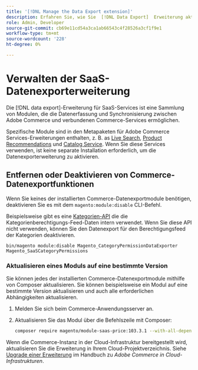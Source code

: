 ```yaml
---
title: '[!DNL Manage the Data Export extension]'
description: Erfahren Sie, wie Sie  [!DNL Data Export]  Erweiterung aktualisieren und nicht erforderliche Datenexportdienste entfernen oder deaktivieren.
role: Admin, Developer
source-git-commit: cb69e11cd54a3ca1ab66543c4f28526a3cf1f9e1
workflow-type: tm+mt
source-wordcount: '228'
ht-degree: 0%

---
```


# Verwalten der SaaS-Datenexporterweiterung

Die [!DNL data export]-Erweiterung für SaaS-Services ist eine Sammlung von Modulen, die die Datenerfassung und Synchronisierung zwischen Adobe Commerce und verbundenen Commerce-Services ermöglichen.

Spezifische Module sind in den Metapaketen für Adobe Commerce Services-Erweiterungen enthalten, z. B.
as [Live Search](/help/live-search/overview.md), [Product Recommendations](/help/product-recommendations/overview.md) und [Catalog Service](/help/catalog-service/overview.md). Wenn Sie diese Services verwenden, ist keine separate Installation erforderlich, um die Datenexporterweiterung zu aktivieren.

## Entfernen oder Deaktivieren von Commerce-Datenexportfunktionen

Wenn Sie keines der installierten Commerce-Datenexportmodule benötigen, deaktivieren Sie es mit dem `magento:module:disable` CLI-Befehl.

Beispielsweise gibt es eine [Kategorien-API](https://developer.adobe.com/commerce/services/graphql/catalog-service/categories/) die die Kategorienberechtigungs-Feed-Daten intern verwendet. Wenn Sie diese API nicht verwenden, können Sie den Datenexport für den Berechtigungsfeed der Kategorien deaktivieren.

```shell script
bin/magento module:disable Magento_CategoryPermissionDataExporter Magento_SaaSCategoryPermissions
```

### Aktualisieren eines Moduls auf eine bestimmte Version

Sie können jedes der installierten Commerce-Datenexportmodule mithilfe von Composer aktualisieren. Sie können beispielsweise ein Modul auf eine bestimmte Version aktualisieren und auch alle erforderlichen Abhängigkeiten aktualisieren.

1. Melden Sie sich beim Commerce-Anwendungsserver an.

1. Aktualisieren Sie das Modul über die Befehlszeile mit Composer:

   ```bash
   composer require magento/module-saas-price:103.3.1 --with-all-dependencies
   ```

Wenn die Commerce-Instanz in der Cloud-Infrastruktur bereitgestellt wird, aktualisieren Sie die Erweiterung in Ihrem Cloud-Projektverzeichnis. Siehe [Upgrade einer Erweiterung](https://experienceleague.adobe.com/de/docs/commerce-cloud-service/user-guide/configure-store/extensions#upgrade-an-extension) im Handbuch zu _Adobe Commerce in Cloud-Infrastrukturen_.
